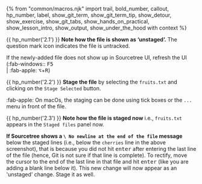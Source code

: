 {% from "common/macros.njk" import trail, bold_number, callout, hp_number, label, show_git_term, show_git_term_tip, show_detour, show_exercise, show_git_tabs, show_hands_on_practical, show_lesson_intro, show_output, show_under_the_hood with context %}

{{ hp_number('2.1') }} **Note how the file is shown as ‘unstaged’.** The question mark icon indicates the file is untracked.

<pic eager src="{{baseUrl}}/gitAndGithub/stage/images/sourcetree_1a.png" height="220" />
<p/>

<box type="tip" seamless>

If the newly-added file does not show up in Sourcetree UI, refresh the UI (:fab-windows:: <kbd>F5</kbd><br> | :fab-apple: <kbd>⌥</kbd>+<kbd>R</kbd>)
</box>

{{ hp_number('2.2') }} **Stage the file** by selecting the `fruits.txt` and clicking on the `Stage Selected` button.

<pic eager src="{{baseUrl}}/gitAndGithub/stage/images/sourcetree_1b.png" width="350"/>
<p/>

:fab-apple: On macOs, the staging can be done using tick boxes or the `...` menu in front of the file.<br>
<pic eager src="{{baseUrl}}/gitAndGithub/stage/images/sourcetreeMacStageFile.png" />
<p/>


{{ hp_number('2.3') }} **Note how the file is staged now** i.e., `fruits.txt` appears in the `Staged files` panel now.

<pic eager src="{{baseUrl}}/gitAndGithub/stage/images/sourcetree_1c.png" height="180" />
<p/>

<box type="info" seamless>

**If Sourcetree shows a `\ No newline at the end of the file` message** below the staged lines (i.e., below the `cherries` line in the above screenshot), that is because you did not hit <kbd>enter</kbd> after entering the last line of the file (hence, Git is not sure if that line is complete). To rectify, move the cursor to the end of the last line in that file and hit <kbd>enter</kbd> (like you are adding a blank line below it). This new change will now appear as an 'unstaged' change. Stage it as well.
</box>
